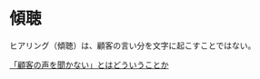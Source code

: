 # 傾聴

ヒアリング（傾聴）は、顧客の言い分を文字に起こすことではない。

[「顧客の声を聞かない」とはどういうことか](https://www.slideshare.net/storywriterjp/ss-249984164)
